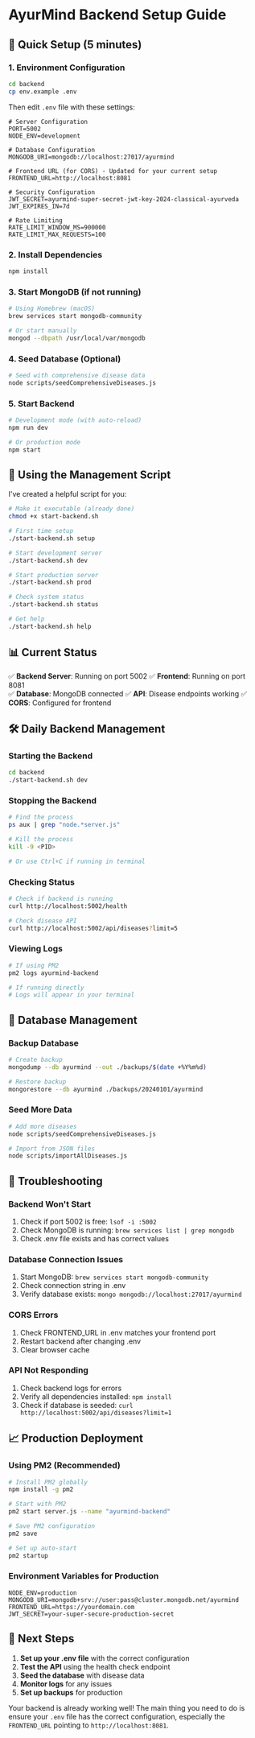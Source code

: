 # AyurMind Backend Setup Guide

## 🚀 Quick Setup (5 minutes)

### 1. Environment Configuration
```bash
cd backend
cp env.example .env
```

Then edit `.env` file with these settings:
```env
# Server Configuration
PORT=5002
NODE_ENV=development

# Database Configuration
MONGODB_URI=mongodb://localhost:27017/ayurmind

# Frontend URL (for CORS) - Updated for your current setup
FRONTEND_URL=http://localhost:8081

# Security Configuration
JWT_SECRET=ayurmind-super-secret-jwt-key-2024-classical-ayurveda
JWT_EXPIRES_IN=7d

# Rate Limiting
RATE_LIMIT_WINDOW_MS=900000
RATE_LIMIT_MAX_REQUESTS=100
```

### 2. Install Dependencies
```bash
npm install
```

### 3. Start MongoDB (if not running)
```bash
# Using Homebrew (macOS)
brew services start mongodb-community

# Or start manually
mongod --dbpath /usr/local/var/mongodb
```

### 4. Seed Database (Optional)
```bash
# Seed with comprehensive disease data
node scripts/seedComprehensiveDiseases.js
```

### 5. Start Backend
```bash
# Development mode (with auto-reload)
npm run dev

# Or production mode
npm start
```

## 🔧 Using the Management Script

I've created a helpful script for you:

```bash
# Make it executable (already done)
chmod +x start-backend.sh

# First time setup
./start-backend.sh setup

# Start development server
./start-backend.sh dev

# Start production server
./start-backend.sh prod

# Check system status
./start-backend.sh status

# Get help
./start-backend.sh help
```

## 📊 Current Status

✅ **Backend Server**: Running on port 5002
✅ **Frontend**: Running on port 8081  
✅ **Database**: MongoDB connected
✅ **API**: Disease endpoints working
✅ **CORS**: Configured for frontend

## 🛠️ Daily Backend Management

### Starting the Backend
```bash
cd backend
./start-backend.sh dev
```

### Stopping the Backend
```bash
# Find the process
ps aux | grep "node.*server.js"

# Kill the process
kill -9 <PID>

# Or use Ctrl+C if running in terminal
```

### Checking Status
```bash
# Check if backend is running
curl http://localhost:5002/health

# Check disease API
curl http://localhost:5002/api/diseases?limit=5
```

### Viewing Logs
```bash
# If using PM2
pm2 logs ayurmind-backend

# If running directly
# Logs will appear in your terminal
```

## 🔄 Database Management

### Backup Database
```bash
# Create backup
mongodump --db ayurmind --out ./backups/$(date +%Y%m%d)

# Restore backup
mongorestore --db ayurmind ./backups/20240101/ayurmind
```

### Seed More Data
```bash
# Add more diseases
node scripts/seedComprehensiveDiseases.js

# Import from JSON files
node scripts/importAllDiseases.js
```

## 🚨 Troubleshooting

### Backend Won't Start
1. Check if port 5002 is free: `lsof -i :5002`
2. Check MongoDB is running: `brew services list | grep mongodb`
3. Check .env file exists and has correct values

### Database Connection Issues
1. Start MongoDB: `brew services start mongodb-community`
2. Check connection string in .env
3. Verify database exists: `mongo mongodb://localhost:27017/ayurmind`

### CORS Errors
1. Check FRONTEND_URL in .env matches your frontend port
2. Restart backend after changing .env
3. Clear browser cache

### API Not Responding
1. Check backend logs for errors
2. Verify all dependencies installed: `npm install`
3. Check if database is seeded: `curl http://localhost:5002/api/diseases?limit=1`

## 📈 Production Deployment

### Using PM2 (Recommended)
```bash
# Install PM2 globally
npm install -g pm2

# Start with PM2
pm2 start server.js --name "ayurmind-backend"

# Save PM2 configuration
pm2 save

# Set up auto-start
pm2 startup
```

### Environment Variables for Production
```env
NODE_ENV=production
MONGODB_URI=mongodb+srv://user:pass@cluster.mongodb.net/ayurmind
FRONTEND_URL=https://yourdomain.com
JWT_SECRET=your-super-secure-production-secret
```

## 🎯 Next Steps

1. **Set up your .env file** with the correct configuration
2. **Test the API** using the health check endpoint
3. **Seed the database** with disease data
4. **Monitor logs** for any issues
5. **Set up backups** for production

Your backend is already working well! The main thing you need to do is ensure your `.env` file has the correct configuration, especially the `FRONTEND_URL` pointing to `http://localhost:8081`.
